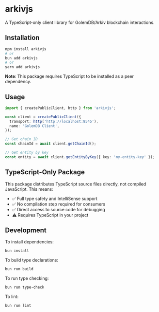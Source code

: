 # arkivjs

A TypeScript-only client library for GolemDB/Arkiv blockchain interactions.

## Installation

```bash
npm install arkivjs
# or
bun add arkivjs
# or
yarn add arkivjs
```

**Note**: This package requires TypeScript to be installed as a peer dependency.

## Usage

```typescript
import { createPublicClient, http } from 'arkivjs';

const client = createPublicClient({
  transport: http('http://localhost:8545'),
  name: 'GolemDB Client',
});

// Get chain ID
const chainId = await client.getChainId();

// Get entity by key
const entity = await client.getEntityByKey({ key: 'my-entity-key' });
```

## TypeScript-Only Package

This package distributes TypeScript source files directly, not compiled JavaScript. This means:

- ✅ Full type safety and IntelliSense support
- ✅ No compilation step required for consumers
- ✅ Direct access to source code for debugging
- ⚠️ Requires TypeScript in your project

## Development

To install dependencies:

```bash
bun install
```

To build type declarations:

```bash
bun run build
```

To run type checking:

```bash
bun run type-check
```

To lint:

```bash
bun run lint
```
